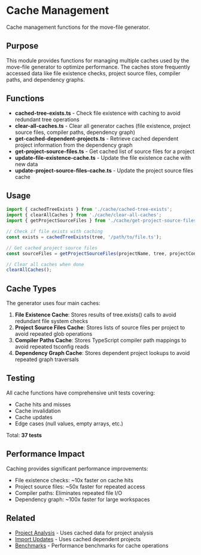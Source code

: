 # Cache Management

Cache management functions for the move-file generator.

## Purpose

This module provides functions for managing multiple caches used by the move-file generator to optimize performance. The caches store frequently accessed data like file existence checks, project source files, compiler paths, and dependency graphs.

## Functions

- **cached-tree-exists.ts** - Check file existence with caching to avoid redundant tree operations
- **clear-all-caches.ts** - Clear all generator caches (file existence, project source files, compiler paths, dependency graph)
- **get-cached-dependent-projects.ts** - Retrieve cached dependent project information from the dependency graph
- **get-project-source-files.ts** - Get cached list of source files for a project
- **update-file-existence-cache.ts** - Update the file existence cache with new data
- **update-project-source-files-cache.ts** - Update the project source files cache

## Usage

```typescript
import { cachedTreeExists } from './cache/cached-tree-exists';
import { clearAllCaches } from './cache/clear-all-caches';
import { getProjectSourceFiles } from './cache/get-project-source-files';

// Check if file exists with caching
const exists = cachedTreeExists(tree, '/path/to/file.ts');

// Get cached project source files
const sourceFiles = getProjectSourceFiles(projectName, tree, projectConfig);

// Clear all caches when done
clearAllCaches();
```

## Cache Types

The generator uses four main caches:

1. **File Existence Cache**: Stores results of tree.exists() calls to avoid redundant file system checks
2. **Project Source Files Cache**: Stores lists of source files per project to avoid repeated glob operations
3. **Compiler Paths Cache**: Stores TypeScript compiler path mappings to avoid repeated tsconfig reads
4. **Dependency Graph Cache**: Stores dependent project lookups to avoid repeated graph traversals

## Testing

All cache functions have comprehensive unit tests covering:

- Cache hits and misses
- Cache invalidation
- Cache updates
- Edge cases (null values, empty arrays, etc.)

Total: **37 tests**

## Performance Impact

Caching provides significant performance improvements:

- File existence checks: ~10x faster on cache hits
- Project source files: ~50x faster for repeated access
- Compiler paths: Eliminates repeated file I/O
- Dependency graph: ~100x faster for large workspaces

## Related

- [Project Analysis](../project-analysis/README.md) - Uses cached data for project analysis
- [Import Updates](../import-updates/README.md) - Uses cached dependent projects
- [Benchmarks](../benchmarks/README.md) - Performance benchmarks for cache operations

